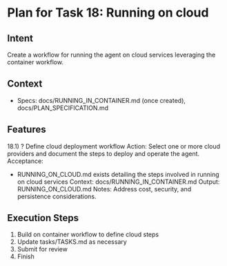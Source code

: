 # Plan for Task 18: Running on cloud

## Intent
Create a workflow for running the agent on cloud services leveraging the container workflow.

## Context
- Specs: docs/RUNNING_IN_CONTAINER.md (once created), docs/PLAN_SPECIFICATION.md

## Features
18.1) ? Define cloud deployment workflow
   Action: Select one or more cloud providers and document the steps to deploy and operate the agent.
   Acceptance:
   - RUNNING_ON_CLOUD.md exists detailing the steps involved in running on cloud services
   Context: docs/RUNNING_IN_CONTAINER.md
   Output: RUNNING_ON_CLOUD.md
   Notes: Address cost, security, and persistence considerations.

## Execution Steps
1) Build on container workflow to define cloud steps
2) Update tasks/TASKS.md as necessary
3) Submit for review
4) Finish
